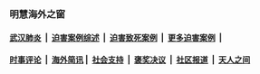 
### 明慧海外之窗

####  [武汉肺炎](indexes/365.md?t=02160100) &nbsp;|&nbsp;  [迫害案例综述](indexes/328.md?t=02160100) &nbsp;|&nbsp; [迫害致死案例](indexes/277.md?t=02160100)  &nbsp;|&nbsp; [更多迫害案例](indexes/81.md?t=02160100)  &nbsp;|&nbsp; 
####  [时事评论](indexes/19.md?t=02160100) &nbsp;|&nbsp; [海外简讯](indexes/245.md?t=02160100)&nbsp;|&nbsp;  [社会支持](indexes/140.md?t=02160100) &nbsp;|&nbsp; [褒奖决议](indexes/282.md?t=02160100) &nbsp;|&nbsp; [社区报道](indexes/91.md?t=02160100)  &nbsp;|&nbsp; [天人之间](indexes/78.md?t=02160100) 

